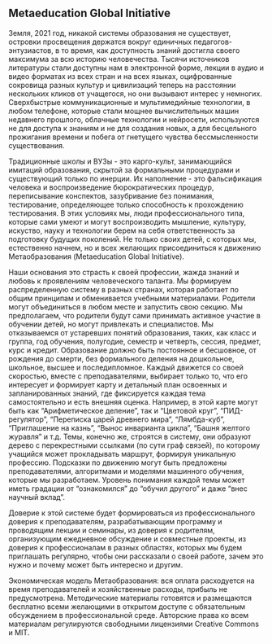 ## Metaeducation Global Initiative

Земля, 2021 год, никакой системы образования не существует, островки просвещения
держатся вокруг единичных педагогов-энтузиастов, в то время, как доступность
знаний достигла своего максимума за всю историю человечества. Тысячи источников
литературы стали доступны нам в электронной форме, лекции в аудио и видео
форматах из всех стран и на всех языках, оцифрованные сокровища разных культур и
цивилизаций теперь на расстоянии нескольких кликов от учащегося, но они вызывают
интерес у немногих. Сверхбыстрые коммуникационные и мультимедийные технологии, в
любом телефоне, которые стали мощнее вычислительных машин недавнего прошлого,
облачные технологии и нейросети, используются не для доступа к знаниям и не для
создания новых, а для бесцельного прожигания времени и побега от гнетущего
чувства бессмысленности существования.

Традиционные школы и ВУЗы - это карго-культ, занимающийся имитаций образования,
скрытой за формальными процедурами и существующий только по инерции. Их
наполнение - это фальсификация человека и воспроизведение бюрократических
процедур, переписывание конспектов, зазубривание без понимания, тестирование,
определяющее только способность к прохождению тестирования. В этих условиях мы,
люди профессионального типа, которые сами умеют и могут воспроизводить мышление,
культуру, искуство, науку и технологии берем на себя ответственность за
подготовку будущих поколений. Не только своих детей, с которых мы, естественно
начнем, но и всех желающих присоединиться к движению Метаобразования
(Metaeducation Global Initiative).

Наши основания это страсть к своей профессии, жажда знаний и любовь к
проявлениям человеческого таланта. Мы формируем распределенную систему в разных
странах, которая работает по общим принципам и обменивается учебными материалами.
Родители могут объединиться в любом месте и запустить свою секцию. Мы
предполагаем, что родители будут сами принимать активное участие в обучении
детей, но могут привлекать и специалистов. Мы отказываемся от устаревших понятий
образования, таких, как класс и группа, год обучения, полугодие, семестр и
четверть, сессия, предмет, курс и кредит. Образование должно быть постоянное и
бесшовное, от рождения до смерти, без формального деления на дошкольное,
школьное, высшее и последипломное. Каждый движется со своей скоростью, вместе с
преподавателями, выбирает только то, что его интересует и формирует карту и
детальный план освоенных и запланированных знаний, где фиксируется каждая тема
самостоятельно и есть внешняя оценка. Например, в этой карте могут быть как
“Арифметическое деление”, так и “Цветовой круг”, “ПИД-регулятор”, “Переписка
царей древнего мира”, “Лямбда-куб”, “Приглашение на казнь”, “Вынос инварианта
цикла”, “Башня желтого журавля” и т.д. Темы, конечно же, строятся в систему, они
образуют дерево с перекрестными ссылками (по сути граф связей), по которому
учащийся может прокладывать маршрут, формируя уникальную профессию. Подсказки по
движению могут быть предложены преподавателями, алгоритмами и моделями машинного
обучения, которые мы разработаем. Уровень понимания каждой темы может иметь
градации от “ознакомился” до “обучил другого” и даже “внес научный вклад”.

Доверие к этой системе будет формироваться из профессионального доверия к
преподавателям, разрабатывающим программу и проводящим лекции и семинары,
из доверия к родителям, организующим ежедневное обсуждение и совместные проекты,
из доверия к профессионалам в разных областях, которых мы будем приглашать
регулярно, чтобы они рассказали о своей работе, зачем это нужно и почему может
быть интересно и другим.

Экономическая модель Метаобразования: вся оплата расходуется на время
преподавателей и хозяйственные расходы, прибыль не предусмотрена. Методические
материалы готовятся и размещаются бесплатно всеми желающими в открытом доступе с
обязательным обсуждением в профессиональной среде. Авторские права ко всем
материалам регулируются свободными лицензиями Creative Commons и MIT.
